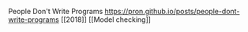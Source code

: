 People Don't Write Programs https://pron.github.io/posts/people-dont-write-programs [[2018]] [[Model checking]]